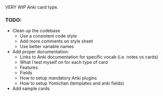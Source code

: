 VERY WIP Anki card type.

### TODO:
* Clean up the codebase
  * Use a consistent code style
  * Add more comments on style sheet
  * Use better variable names
* Add proper documentation:
  * Links to Anki documentation for specific vocab (i.e. notes vs cards)
  * What I test myself on for each type of card
  * Features
  * Fields
  * How to setup mandatory Anki plugins
  * How to setup Yomichan (templates and anki fields)
* Add sample cards
